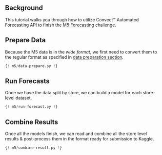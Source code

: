 ## Background

This tutorial walks you through how to utilize Convect™ Automated Forecasting API to finish the [M5 Forecasting](https://www.kaggle.com/c/m5-forecasting-accuracy) challenge.


## Prepare Data 

Because the M5 data is in the *wide format*, we first need to convert them to the regular format as specified in [data preparation section](../forecast/data-prepare.md).

```python
{! m5/data-prepare.py !}
```


## Run Forecasts

Once we have the data split by store, we can build a model for each store-level dataset.

```python
{! m5/run-forecast.py !}
```


## Combine Results

Once all the models finish, we can read and combine all the store level results & post-process them in the format ready for submission to Kaggle.

```python
{! m5/combine-result.py !}
```
